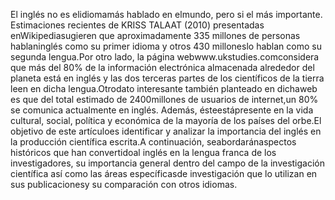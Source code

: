El  inglés no  es  elidiomamás  hablado  en  elmundo,  pero  si  el  más  importante. Estimaciones  recientes de  KRISS  TALAAT  (2010)  presentadas  enWikipediasugieren que aproximadamente 335 millones de personas hablaninglés como su primer  idioma  y  otros 430  milloneslo  hablan  como  su  segunda  lengua.Por  otro lado, la  página  webwww.ukstudies.comconsidera  que  más  del  80%  de  la información electrónica almacenada alrededor del planeta está en inglés y las dos terceras  partes  de  los  científicos  de  la  tierra  leen  en  dicha  lengua.Otrodato interesante  también planteado  en  dichaweb es  que    del  total  estimado  de 2400millones  de  usuarios  de internet,un  80%  se  comunica  actualmente  en  inglés. Además,  ésteestápresente en  la  vida  cultural,  social,  política  y  económica  de  la mayoría de los países del orbe.El objetivo de este artículoes  identificar y analizar la importancia del inglés en la producción científica escrita.A continuación, seabordaránaspectos históricos que han convertidoal inglés en la lengua franca de los investigadores, su importancia general dentro  del  campo  de  la  investigación  científica  así  como las  áreas específicasde investigación que lo utilizan en sus publicacionesy su comparación con otros idiomas.